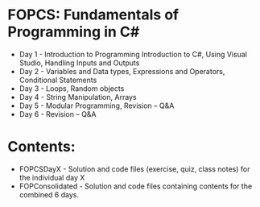 # FOPCS: Fundamentals of Programming in C#
* Day 1 - Introduction to Programming Introduction to C#, Using Visual Studio, Handling Inputs and Outputs
* Day 2 - Variables and Data types, Expressions and Operators, Conditional Statements
* Day 3 - Loops, Random objects
* Day 4 - String Manipulation, Arrays
* Day 5 - Modular Programming, Revision – Q&A
* Day 6 - Revision – Q&A

# Contents:
* FOPCSDayX - Solution and code files (exercise, quiz, class notes) for the individual day X
* FOPConsolidated - Solution and code files containing contents for the combined 6 days. 
